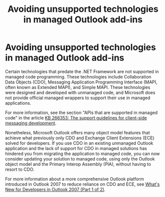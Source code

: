 ﻿---
title: Avoiding unsupported technologies in managed Outlook add-ins
TOCTitle: Avoiding unsupported technologies in managed Outlook add-ins
ms:assetid: 365fd319-725f-4c4b-b6e7-575f78ed8bda
ms:contentKeyID: 55119789
ms.date: 07/24/2014
mtps_version: v=office.15
---

# Avoiding unsupported technologies in managed Outlook add-ins

Certain technologies that predate the .NET Framework are not supported in managed code programming. These technologies include Collaboration Data Objects (CDO), Messaging Application Programming Interface (MAPI, often known as Extended MAPI), and Simple MAPI. These technologies were designed and developed with unmanaged code, and Microsoft does not provide official managed wrappers to support their use in managed applications. 

For more information, see the section "APIs that are supported in managed code" in the article [KB 266353: The support guidelines for client-side messaging development](http://go.microsoft.com/fwlink/?linkid=89209).

Nonetheless, Microsoft Outlook offers many object model features that achieve what previously only CDO and Exchange Client Extensions (ECE) solved for developers. If you use CDO in an existing unmanaged Outlook application and the lack of support for CDO in managed solutions has hindered you from migrating the application to managed code, you can now consider updating your solution to managed code, using only the Outlook object model and the Primary Interop Assembly (PIA), without having to resort to CDO. 

For more information about a more comprehensive Outlook platform introduced in Outlook 2007 to reduce reliance on CDO and ECE, see [What's New for Developers in Outlook 2007 (Part 1 of 2)](https://msdn.microsoft.com/en-us/library/bb226711\(v=office.15\)).

